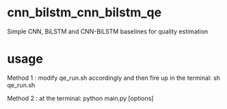 # cnn_bilstm_cnn_bilstm_qe
Simple CNN, BiLSTM and CNN-BiLSTM baselines for  quality estimation
# usage
Method 1 : modify qe_run.sh  accordingly and then fire up in the terminal:
	   sh qe_run.sh
									
Method 2 : at the terminal:
	   python main.py [options] 
